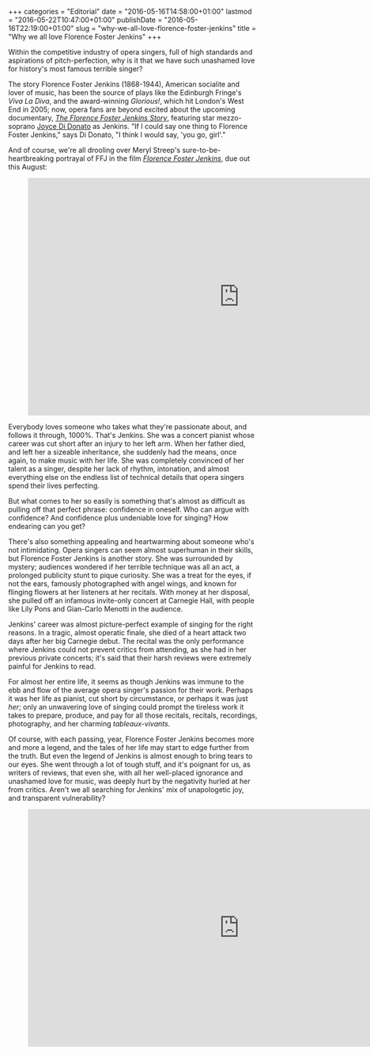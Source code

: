 +++
categories = "Editorial"
date = "2016-05-16T14:58:00+01:00"
lastmod = "2016-05-22T10:47:00+01:00"
publishDate = "2016-05-16T22:19:00+01:00"
slug = "why-we-all-love-florence-foster-jenkins"
title = "Why we all love Florence Foster Jenkins"
+++

Within the competitive industry of opera singers, full of high standards and aspirations of pitch-perfection, why is it that we have such unashamed love for history's most famous terrible singer?

The story Florence Foster Jenkins (1868-1944), American socialite and lover of music, has been the source of plays like the Edinburgh Fringe's *Viva La Diva*, and the award-winning *Glorious!*, which hit London's West End in 2005; now, opera fans are beyond excited about the upcoming documentary, [*The Florence Foster Jenkins Story*](https://www.facebook.com/FFJStory/videos/1683420728565684/), featuring star mezzo-soprano [Joyce Di Donato](/scene/people/joyce-di-donato/) as Jenkins. "If I could say one thing to Florence Foster Jenkins," says Di Donato, "I think I would say, 'you go, girl'."

And of course, we're all drooling over Meryl Streep's sure-to-be-heartbreaking portrayal of FFJ in the film [*Florence Foster Jenkins*](http://www.imdb.com/title/tt4136084/), due out this August:

<figure data-type="video">
<iframe width="854" height="480" src="https://www.youtube.com/embed/LqNg3_3kpQQ" frameborder="0" allowfullscreen></iframe>
</figure>

Everybody loves someone who takes what they're passionate about, and follows it through, 1000%. That's Jenkins. She was a concert pianist whose career was cut short after an injury to her left arm. When her father died, and left her a sizeable inheritance, she suddenly had the means, once again, to make music with her life. She was completely convinced of her talent as a singer, despite her lack of rhythm, intonation, and almost everything else on the endless list of technical details that opera singers spend their lives perfecting.

But what comes to her so easily is something that's almost as difficult as pulling off that perfect phrase: confidence in oneself. Who can argue with confidence? And confidence plus undeniable love for singing? How endearing can you get?

There's also something appealing and heartwarming about someone who's not intimidating. Opera singers can seem almost superhuman in their skills, but Florence Foster Jenkins is another story. She was surrounded by mystery; audiences wondered if her terrible technique was all an act, a prolonged publicity stunt to pique curiosity. She was a treat for the eyes, if not the ears, famously photographed with angel wings, and known for flinging flowers at her listeners at her recitals. With money at her disposal, she pulled off an infamous invite-only concert at Carnegie Hall, with people like Lily Pons and Gian-Carlo Menotti in the audience.

Jenkins' career was almost picture-perfect example of singing for the right reasons. In a tragic, almost operatic finale, she died of a heart attack two days after her big Carnegie debut. The recital was the only performance where Jenkins could not prevent critics from attending, as she had in her previous private concerts; it's said that their harsh reviews were extremely painful for Jenkins to read.

For almost her entire life, it seems as though Jenkins was immune to the ebb and flow of the average opera singer's passion for their work. Perhaps it was her life as pianist, cut short by circumstance, or perhaps it was just *her*; only an unwavering love of singing could prompt the tireless work it takes to prepare, produce, and pay for all those recitals, recitals, recordings, photography, and her charming *tableaux-vivants*.

Of course, with each passing, year, Florence Foster Jenkins becomes more and more a legend, and the tales of her life may start to edge further from the truth. But even the legend of Jenkins is almost enough to bring tears to our eyes. She went through a lot of tough stuff, and it's poignant for us, as writers of reviews, that even she, with all her well-placed ignorance and unashamed love for music, was deeply hurt by the negativity hurled at her from critics. Aren't we all searching for Jenkins' mix of unapologetic joy, and transparent vulnerability?

<figure data-type="video">
<iframe width="854" height="480" src="https://www.youtube.com/embed/DMu9PKWthLE" frameborder="0" allowfullscreen></iframe>
</figure>
